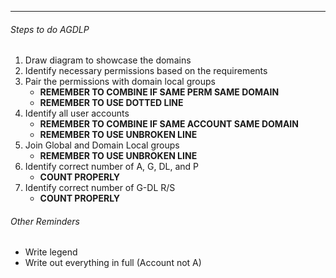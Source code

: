 ___
###### Steps to do AGDLP
1. Draw diagram to showcase the domains
2. Identify necessary permissions based on the requirements 
3. Pair the permissions with domain local groups 
	- **REMEMBER TO COMBINE IF SAME PERM SAME DOMAIN**
	- **REMEMBER TO USE DOTTED LINE**
4. Identify all user accounts
	- **REMEMBER TO COMBINE IF SAME ACCOUNT SAME DOMAIN**
	- **REMEMBER TO USE UNBROKEN LINE**
5. Join Global and Domain Local groups
	- **REMEMBER TO USE UNBROKEN LINE**
6. Identify correct number of A, G, DL, and P
	- **COUNT PROPERLY**
7. Identify correct number of G-DL R/S
	- **COUNT PROPERLY**

###### Other Reminders
- Write legend 
- Write out everything in full (Account not A)
